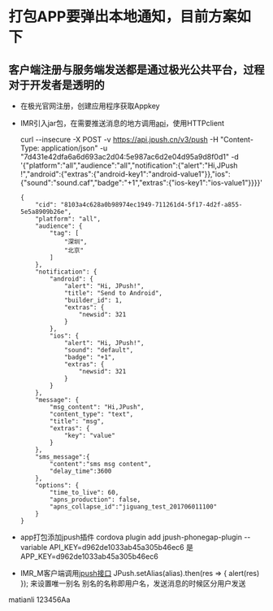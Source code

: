 # 打包APP要弹出本地通知，目前方案如下

##	客户端注册与服务端发送都是通过极光公共平台，过程对于开发者是透明的

- 在极光官网注册，创建应用程序获取Appkey
- IMR引入jar包，在需要推送消息的地方调用[api](https://docs.jiguang.cn/jpush/server/push/rest_api_v3_push/)，使用HTTPclient

	curl --insecure -X POST -v https://api.jpush.cn/v3/push -H "Content-Type: application/json" -u "7d431e42dfa6a6d693ac2d04:5e987ac6d2e04d95a9d8f0d1" -d '{"platform":"all","audience":"all","notification":{"alert":"Hi,JPush !","android":{"extras":{"android-key1":"android-value1"}},"ios":{"sound":"sound.caf","badge":"+1","extras":{"ios-key1":"ios-value1"}}}}'

	```
	{
		"cid": "8103a4c628a0b98974ec1949-711261d4-5f17-4d2f-a855-5e5a8909b26e",
		"platform": "all",
		"audience": {
			"tag": [
				"深圳",
				"北京"
			]
		},
		"notification": {
			"android": {
				"alert": "Hi, JPush!",
				"title": "Send to Android",
				"builder_id": 1,
				"extras": {
					"newsid": 321
				}
			},
			"ios": {
				"alert": "Hi, JPush!",
				"sound": "default",
				"badge": "+1",
				"extras": {
					"newsid": 321
				}
			}
		},
		"message": {
			"msg_content": "Hi,JPush",
			"content_type": "text",
			"title": "msg",
			"extras": {
				"key": "value"
			}
		},
		"sms_message":{
			"content":"sms msg content",
			"delay_time":3600
		},
		"options": {
			"time_to_live": 60,
			"apns_production": false,
			"apns_collapse_id":"jiguang_test_201706011100"
		}
	}

	```
- app打包添加jpush插件 cordova plugin add jpush-phonegap-plugin --variable API_KEY=d962de1033ab45a305b46ec6 是 APP_KEY=d962de1033ab45a305b46ec6
- IMR_M客户端调用[jpush接口](https://github.com/zjcboy/ionic2-jpush-demo) JPush.setAlias(alias).then(res => { alert(res) }); 来设置唯一别名
	别名的名称即用户名，发送消息的时候区分用户发送

matianli
123456Aa
